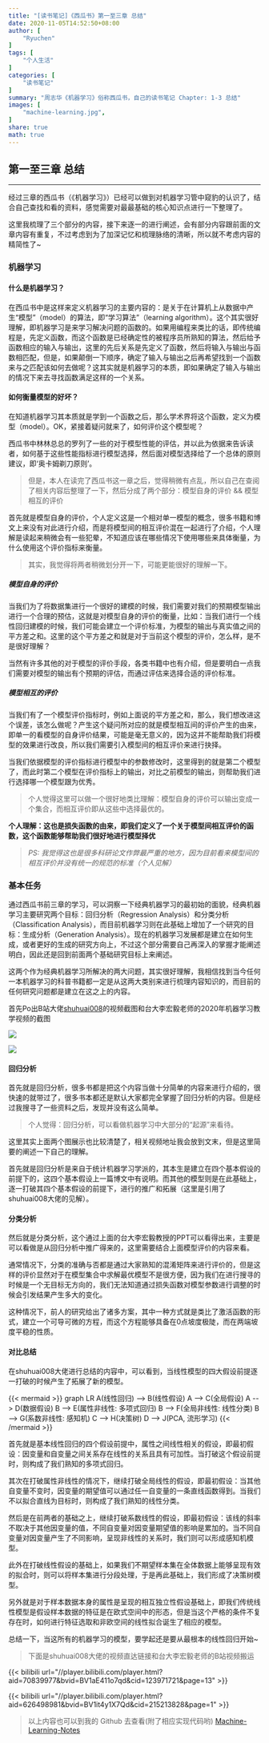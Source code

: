 ```yaml
---
title: "[读书笔记]《西瓜书》第一至三章 总结"
date: 2020-11-05T14:52:50+08:00
author: [
    "Ryuchen"
]
tags: [
    "个人生活"
]
categories: [
    "读书笔记"
]
summary: "周志华《机器学习》俗称西瓜书，自己的读书笔记 Chapter: 1-3 总结"
images: [
    "machine-learning.jpg",
]
share: true
math: true
---
```


## 第一至三章 总结

---

经过三章的西瓜书（《机器学习》）已经可以做到对机器学习管中窥豹的认识了，结合自己查找和看的资料，感觉需要对最最基础的核心知识点进行一下整理了。

这里我梳理了三个部分的内容，接下来逐一的进行阐述，会有部分内容跟前面的文章内容有重复，不过考虑到为了加深记忆和梳理脉络的清晰，所以就不考虑内容的精简性了~

### 机器学习

#### 什么是机器学习？

在西瓜书中是这样来定义机器学习的主要内容的：是关于在计算机上从数据中产生“模型”（model）的算法，即“学习算法”（learning algorithm）。这个其实很好理解，即机器学习是来学习解决问题的函数的。如果用编程来类比的话，即传统编程是，先定义函数，而这个函数是已经确定性的被程序员所熟知的算法，然后给予函数相应的输入与输出，这里的先后关系是先定义了函数，然后将输入与输出与函数相匹配，但是，如果颠倒一下顺序，确定了输入与输出之后再希望找到一个函数来与之匹配该如何去做呢？这其实就是机器学习的本质，即如果确定了输入与输出的情况下来去寻找函数满足这样的一个关系。

#### 如何衡量模型的好坏？

在知道机器学习其本质就是学到一个函数之后，那么学术界将这个函数，定义为模型（model）。OK，紧接着疑问就来了，如何评价这个模型呢？

西瓜书中林林总总的罗列了一些的对于模型性能的评估，并以此为依据来告诉读者，如何基于这些性能指标进行模型选择，然后面对模型选择给了一个总体的原则建议，即‘奥卡姆剃刀原则’。

> 但是，本人在读完了西瓜书这一章之后，觉得稍微有点乱，所以自己在查阅了相关内容后整理了一下，然后分成了两个部分：模型自身的评价 && 模型相互的评价

首先就是模型自身的评价，个人定义这是一个相对单一模型的概念，很多书籍和博文上来没有对此进行介绍，而是将模型间的相互评价混在一起进行了介绍，个人理解是读起来稍微会有一些犯晕，不知道应该在哪些情况下使用哪些来具体衡量，为什么使用这个评价指标来衡量。

> 其实，我觉得将两者稍微划分开一下，可能更能很好的理解一下。

##### 模型自身的评价

当我们为了将数据集进行一个很好的建模的时候，我们需要对我们的预期模型输出进行一个合理的预估，这就是对模型自身的评价的衡量，比如：当我们进行一个线性回归建模的时候，我们可能会建立一个评价标准，为模型的输出与真实值之间的平方差之和。这里的这个平方差之和就是对于当前这个模型的评价，怎么样，是不是很好理解？

当然有许多其他的对于模型的评价手段，各类书籍中也有介绍，但是要明白一点我们需要对模型的输出有个预期的评估，而通过评估来选择合适的评价标准。

##### 模型相互的评价

当我们有了一个模型评价指标时，例如上面说的平方差之和，那么，我们想改进这个误差，该怎么做呢？产生这个疑问所对应的就是模型相互间的评价产生的由来，即单一的看模型的自身评价结果，可能是毫无意义的，因为这并不能帮助我们将模型的效果进行改良，所以我们需要引入模型间的相互评价来进行抉择。

当我们依据模型的评价指标进行模型中的参数修改时，这里得到的就是第二个模型了，而此时第二个模型在评价指标上的输出，对比之前模型的输出，则帮助我们进行选择哪一个模型跟为优秀。

> 个人觉得这里可以做一个很好地类比理解：模型自身的评价可以输出变成一个集合，而相互评价即从这些中选择最优的。

**个人理解：这也是损失函数的由来，即我们定义了一个关于模型间相互评价的函数，这个函数能够帮助我们很好地进行模型择优**

> *PS: 我觉得这也是很多科研论文作弊最严重的地方，因为目前看来模型间的相互评价并没有统一的规范的标准（个人见解）*

### 基本任务

通过西瓜书前三章的学习，可以洞察一下经典机器学习的最初始的面貌，经典机器学习主要研究两个目标：回归分析（Regression Analysis）和分类分析（Classification Analysis），而目前机器学习则在此基础上增加了一个研究的目标：生成分析（Generation Analysis）。现在的机器学习发展都是建立在如何生成，或者更好的生成的研究方向上，不过这个部分需要自己再深入的掌握才能阐述明白，因此还是回到前面两个基础研究目标上来阐述。

这两个作为经典机器学习所解决的两大问题，其实很好理解，我相信找到当今任何一本机器学习的科普书籍都一定是从这两大类别来进行梳理内容知识的，而目前的任何研究问题都是建立在这之上的内容。

首先Po出B站大佬[shuhuai008](https://space.bilibili.com/97068901)的视频截图和台大李宏毅老师的2020年机器学习教学视频的截图

![](https://cdn.jsdelivr.net/gh/Ryuchen/ImageBed@develop/2020/11/13/b05c04b758f6a1ea0086e9e6a17360c2.webp)

![](https://cdn.jsdelivr.net/gh/Ryuchen/ImageBed@develop/2020/11/13/4e9f62c1db3af8248a2a600bd6f60ca4.webp)

#### 回归分析

首先就是回归分析，很多书都是把这个内容当做十分简单的内容来进行介绍的，很快速的就带过了，很多书本都还是默认大家都完全掌握了回归分析的内容。但是经过我搜寻了一些资料之后，发现并没有这么简单。

> 个人觉得：回归分析，可以看做机器学习中大部分的“起源”来看待。

这里其实上面两个图展示也比较清楚了，相关视频地址我会放到文末，但是这里简要的阐述一下自己的理解。

首先就是回归分析是来自于统计机器学习学派的，其本生是建立在四个基本假设的前提下的，这四个基本假设上一篇博文中有说明。而其他的模型则是在此基础上，逐一打破其四个基本假设的前提下，进行的推广和拓展（这里是引用了shuhuai008大佬的见解）。

#### 分类分析

然后就是分类分析，这个通过上面的台大李宏毅教授的PPT可以看得出来，主要是可以看做是从回归分析中推广得来的，这里需要结合上面模型评价的内容来看。

通常情况下，分类的准确与否都是通过大家熟知的混淆矩阵来进行评价的，但是这样的评价显然对于在模型集合中求解最优模型不是很方便，因为我们在进行搜寻的时候是一个无目标无方向的，我们无法知道通过损失函数对模型参数进行调整的时候会引发结果产生多大的变化。

这种情况下，前人的研究给出了诸多方案，其中一种方式就是类比了激活函数的形式，建立一个可导可微的方程，而这个方程能够具备在0点坡度极陡，而在两端坡度平稳的性质。

#### 对比总结

在shuhuai008大佬进行总结的内容中，可以看到，当线性模型的四大假设前提逐一打破的时候产生了拓展了新的模型。

{{< mermaid >}}
graph LR
    A(线性回归) --> B(线性假设)
    A --> C(全局假设)
    A --> D(数据假设)
    B --> E(属性非线性: 多项式回归)
    B --> F(全局非线性: 线性分类)
    B --> G(系数非线性: 感知机)
    C --> H(决策树)
    D --> J(PCA, 流形学习)
{{< /mermaid >}}

首先就是基本线性回归的四个假设前提中，属性之间线性相关的假设，即最初假设：因变量和自变量之间关系存在线性的关系且具有可加性。当打破这个假设前提时，则构成了我们熟知的多项式回归。

其次在打破属性非线性的情况下，继续打破全局线性的假设，即最初假设：当其他自变量不变时，因变量的期望值可以通过任一自变量的一条直线函数得到。当我们不以拟合直线为目标时，则构成了我们熟知的线性分类。

然后是在前两者的基础之上，继续打破系数线性的假设，即最初假设：该线的斜率不取决于其他因变量的值，不同自变量对因变量期望值的影响是累加的。当不同自变量对因变量产生了不同影响，呈现非线性的关系时，我们则可以形成感知机模型。

此外在打破线性假设的基础上，如果我们不期望样本集在全体数据上能够呈现有效的拟合时，则可以将样本集进行分段处理，于是再此基础上，我们形成了决策树模型。

另外就是对于样本数据本身的属性是呈现的相互独立性假设基础上，即我们传统线性模型是假设样本数据的特征是在欧式空间中的形态，但是当这个严格的条件不复存在时，如何进行特征选取和非欧空间的线性拟合诞生了相应的模型。

总结一下，当这所有的机器学习的模型，要学起还是要从最根本的线性回归开始~

> 下面是shuhuai008大佬的视频直达链接和台大李宏毅老师的B站视频搬运

{{< bilibili url="//player.bilibili.com/player.html?aid=70839977&bvid=BV1aE411o7qd&cid=123971721&page=13" >}}

{{< bilibili url="//player.bilibili.com/player.html?aid=626498981&bvid=BV1it4y1X7Qd&cid=215213828&page=1" >}}

> 以上内容也可以到我的 Github 去查看(附了相应实现代码哟)  [Machine-Learning-Notes](https://github.com/Ryuchen/Machine-Learning-Notes)